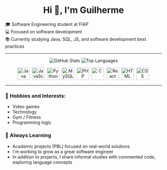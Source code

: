 <h1 align="center">Hi 👋, I'm Guilherme</h1>

🎓 Software Engineering student at FIAP  
💻 Focused on software development  
📚 Currently studying Java, SQL, JS, and software development best practices

---
<p align="center">
  <img src="https://github-readme-stats.vercel.app/api?username=Guilherme-Avellar&show_icons=true&theme=github_dark&count_private=true&hide=stars" alt="GitHub Stats" />
  <img src="https://github-readme-stats.vercel.app/api/top-langs/?username=Guilherme-Avellar&layout=compact&theme=github_dark" alt="Top Languages" />
</p>

<div align="center">
  <img src="https://cdn.jsdelivr.net/gh/devicons/devicon/icons/java/java-original.svg" title="Java" alt="Java" width="40" height="40"/>&nbsp;
  <img src="https://cdn.jsdelivr.net/gh/devicons/devicon/icons/javascript/javascript-original.svg" title="JavaScript" alt="JavaScript" width="40" height="40"/>&nbsp;
  <img src="https://cdn.jsdelivr.net/gh/devicons/devicon/icons/python/python-original.svg" title="Python" alt="Python" width="40" height="40"/>&nbsp;
  <img src="https://cdn.jsdelivr.net/gh/devicons/devicon/icons/mysql/mysql-original.svg" title="MySQL" alt="MySQL" width="40" height="40"/>&nbsp;
  <img src="https://cdn.jsdelivr.net/gh/devicons/devicon/icons/php/php-original.svg" title="PHP" alt="PHP" width="40" height="40"/>&nbsp;
  <img src="https://cdn.jsdelivr.net/gh/devicons/devicon/icons/c/c-original.svg" title="C" alt="C" width="40" height="40"/>&nbsp;
  <img src="https://cdn.jsdelivr.net/gh/devicons/devicon/icons/react/react-original.svg" title="React" alt="React" width="40" height="40"/>&nbsp;
  <img src="https://cdn.jsdelivr.net/gh/devicons/devicon/icons/html5/html5-original.svg" title="HTML5" alt="HTML" width="40" height="40"/>&nbsp;
  <img src="https://cdn.jsdelivr.net/gh/devicons/devicon/icons/css3/css3-original.svg" title="CSS3" alt="CSS" width="40" height="40"/>&nbsp;
</div>


---

### 📌 Hobbies and Interests:
- Video games  
- Technology  
- Gym / Fitness  
- Programming logic  

### 🌱 Always Learning
- Academic projects (PBL) focused on real-world solutions  
- I'm working to grow as a great software engineer  
- In addition to projects, I share informal studies with commented code, exploring language concepts


